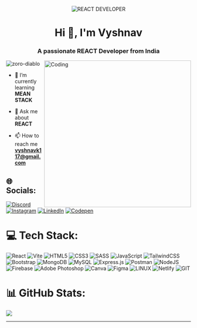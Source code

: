 <p align="center">
<img src="https://i.postimg.cc/g22cHqvT/Black-Modern-Galaxy-Zoom-Virtual-Background.png" alt="REACT DEVELOPER"
</p>
<h1 align="center">Hi 👋, I'm Vyshnav</h1>
<h3 align="center">A passionate REACT Developer from India</h3>
<img align="right" alt="Coding" width="400" src="https://www.tekrevol.com/blogs/wp-content/uploads/2022/02/1.gif">

<p align="left"> <img src="https://komarev.com/ghpvc/?username=zoro-diablo&label=Profile%20views&color=0e75b6&style=flat" alt="zoro-diablo" /> </p>

- 🌱 I’m currently learning **MEAN STACK**

- 💬 Ask me about **REACT**

- 📫 How to reach me **vyshnavk117@gmail.com**


## 🌐 Socials:
[![Discord](https://img.shields.io/badge/Discord-%237289DA.svg?logo=discord&logoColor=white)](https://discord.gg/https://discord.gg/NbZwMyet) [![Instagram](https://img.shields.io/badge/Instagram-%23E4405F.svg?logo=Instagram&logoColor=white)](https://instagram.com/zoro.diablo) [![LinkedIn](https://img.shields.io/badge/LinkedIn-%230077B5.svg?logo=linkedin&logoColor=white)](https://linkedin.com/in/vyshnav117) [![Codepen](https://img.shields.io/badge/Codepen-000000?style=for-the-badge&logo=codepen&logoColor=white)](https://codepen.io/zoro-diablo) 

# 💻 Tech Stack:
![React](https://img.shields.io/badge/react-%2320232a.svg?style=for-the-badge&logo=react&logoColor=%2361DAFB)
![Vite](https://img.shields.io/badge/vite-%23646CFF.svg?style=for-the-badge&logo=vite&logoColor=white)
![HTML5](https://img.shields.io/badge/html5-%23E34F26.svg?style=for-the-badge&logo=html5&logoColor=white)
![CSS3](https://img.shields.io/badge/css3-%231572B6.svg?style=for-the-badge&logo=css3&logoColor=white)
 ![SASS](https://img.shields.io/badge/SASS-hotpink.svg?style=for-the-badge&logo=SASS&logoColor=white)
![JavaScript](https://img.shields.io/badge/javascript-%23323330.svg?style=for-the-badge&logo=javascript&logoColor=%23F7DF1E)
 ![TailwindCSS](https://img.shields.io/badge/tailwindcss-%2338B2AC.svg?style=for-the-badge&logo=tailwind-css&logoColor=white)
![Bootstrap](https://img.shields.io/badge/bootstrap-%23563D7C.svg?style=for-the-badge&logo=bootstrap&logoColor=white) 
![MongoDB](https://img.shields.io/badge/MongoDB-%234ea94b.svg?style=for-the-badge&logo=mongodb&logoColor=white)
 ![MySQL](https://img.shields.io/badge/mysql-%2300000f.svg?style=for-the-badge&logo=mysql&logoColor=white) 
![Express.js](https://img.shields.io/badge/express.js-%23404d59.svg?style=for-the-badge&logo=express&logoColor=%2361DAFB)
![Postman](https://img.shields.io/badge/Postman-FF6C37?style=for-the-badge&logo=postman&logoColor=white)
![NodeJS](https://img.shields.io/badge/node.js-6DA55F?style=for-the-badge&logo=node.js&logoColor=white)
![Firebase](https://img.shields.io/badge/firebase-%23039BE5.svg?style=for-the-badge&logo=firebase) 
![Adobe Photoshop](https://img.shields.io/badge/adobephotoshop-%2331A8FF.svg?style=for-the-badge&logo=adobephotoshop&logoColor=white)
![Canva](https://img.shields.io/badge/Canva-%2300C4CC.svg?style=for-the-badge&logo=Canva&logoColor=white) 
![Figma](https://img.shields.io/badge/figma-%23F24E1E.svg?style=for-the-badge&logo=figma&logoColor=white)
 ![LINUX](https://img.shields.io/badge/Linux-FCC624?style=for-the-badge&logo=linux&logoColor=black)
![Netlify](https://img.shields.io/badge/netlify-%23000000.svg?style=for-the-badge&logo=netlify&logoColor=#00C7B7)
![GIT](https://img.shields.io/badge/Git-fc6d26?style=for-the-badge&logo=git&logoColor=white)
# 📊 GitHub Stats:

![](https://github-readme-stats.vercel.app/api/top-langs/?username=zoro-diablo&theme=dark&hide_border=false&include_all_commits=false&count_private=false&layout=compact)

---

